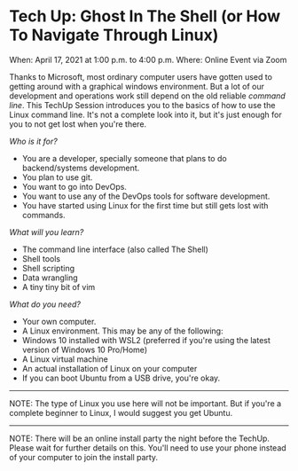 # Tech Up: Ghost In The Shell (or How To Navigate Through Linux)

When: April 17, 2021 at 1:00 p.m. to 4:00 p.m.
Where: Online Event via Zoom

Thanks to Microsoft, most ordinary computer users have gotten used to getting around with a graphical windows environment. But a lot of our development and operations work still depend on the old reliable *command line*. This TechUp Session introduces you to the basics of how to use the Linux command line. It's not a complete look into it, but it's just enough for you to not get lost when you're there.

*Who is it for?*
- You are a developer, specially someone that plans to do backend/systems development.
- You plan to use git.
- You want to go into DevOps.
- You want to use any of the DevOps tools for software development.
- You have started using Linux for the first time but still gets lost with commands.

*What will you learn?*
- The command line interface (also called The Shell)
- Shell tools
- Shell scripting
- Data wrangling
- A tiny tiny bit of vim

*What do you need?*
- Your own computer.
- A Linux environment. This may be any of the following:
- Windows 10 installed with WSL2 (preferred if you're using the latest version of Windows 10 Pro/Home)
- A Linux virtual machine
- An actual installation of Linux on your computer
- If you can boot Ubuntu from a USB drive, you're okay.

***

NOTE: The type of Linux you use here will not be important. But if you're a complete beginner to Linux, I would suggest you get Ubuntu.

***

NOTE: There will be an online install party the night before the TechUp. Please wait for further details on this. You'll need to use your phone instead of your computer to join the install party.

